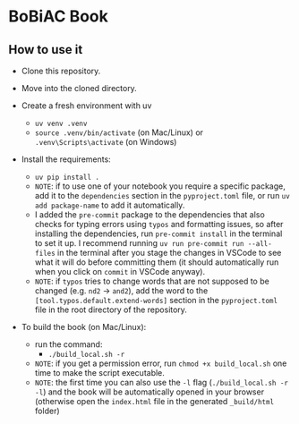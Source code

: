 # BoBiAC Book

## How to use it

- Clone this repository.

- Move into the cloned directory.

- Create a fresh environment with uv
  - `uv venv .venv`
  - `source .venv/bin/activate` (on Mac/Linux) or `.venv\Scripts\activate` (on Windows)
- Install the requirements:
  - `uv pip install .`
  - `NOTE`: if to use one of your notebook you require a specific package, add it to the `dependencies` section in the `pyproject.toml` file, or run `uv add package-name` to add it automatically.
  - I added the `pre-commit` package to the dependencies that also checks for typing errors using `typos` and formatting issues, so after installing the dependencies, run `pre-commit install` in the terminal to set it up. I recommend running `uv run pre-commit run --all-files` in the terminal after you stage the changes in VSCode to see what it will do before committing them (it should automatically run when you click on `commit` in VSCode anyway).
  - `NOTE`: if `typos` tries to change words that are not supposed to be changed (e.g. `nd2` -> `and2`), add the word to the `[tool.typos.default.extend-words]` section in the `pyproject.toml` file in the root directory of the repository.

- To build the book (on Mac/Linux):
  - run the command:
    - `./build_local.sh -r`
  - `NOTE`: if you get a permission error, run `chmod +x build_local.sh` one time to make the script executable.
  - `NOTE`: the first time you can also use the `-l` flag (`./build_local.sh -r -l`) and the book will be automatically opened in your browser (otherwise open the `index.html` file in the generated `_build/html` folder)
